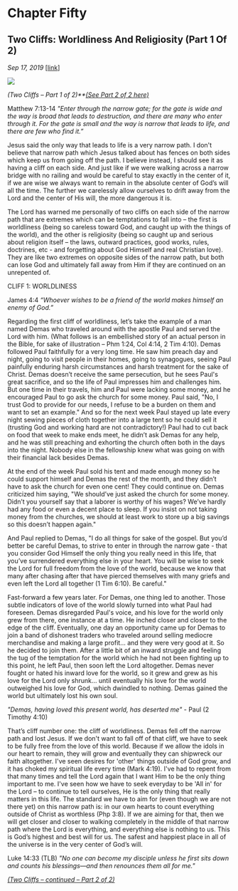 # Chapter Fifty
## Two Cliffs: Worldliness And Religiosity (Part 1 Of 2)
*Sep 17, 2019*
[[link](https://nccf.church/Blog.aspx?BlogID=136)] 

![](images/136.jpg)

*(Two Cliffs – Part 1 of 2)**[(See Part 2 of 2 here)](http://nccf.church/Blog.aspx?BlogID=137)*

Matthew 7:13-14 *"Enter through the narrow gate; for the gate is wide and the way is broad that leads to destruction, and there are many who enter through it. For the gate is small and the way is narrow that leads to life, and there are few who find it.”*

Jesus said the only way that leads to life is a very narrow path. I don't believe that narrow path which Jesus talked about has fences on both sides which keep us from going off the path. I believe instead, I should see it as having a cliff on each side. And just like if we were walking across a narrow bridge with no railing and would be careful to stay exactly in the center of it, if we are wise we always want to remain in the absolute center of God’s will all the time. The further we carelessly allow ourselves to drift away from the Lord and the center of His will, the more dangerous it is.

The Lord has warned me personally of two cliffs on each side of the narrow path that are extremes which can be temptations to fall into – the first is worldliness (being so careless toward God, and caught up with the things of the world), and the other is religiosity (being so caught up and serious about religion itself – the laws, outward practices, good works, rules, doctrines, etc - and forgetting about God Himself and real Christian love). They are like two extremes on opposite sides of the narrow path, but both can lose God and ultimately fall away from Him if they are continued on an unrepented of.

CLIFF 1: WORLDLINESS

James 4:4 *“Whoever wishes to be a friend of the world makes himself an enemy of God.”*

Regarding the first cliff of worldliness, let’s take the example of a man named Demas who traveled around with the apostle Paul and served the Lord with him. (What follows is an embellished story of an actual person in the Bible, for sake of illustration – Phm 1:24, Col 4:14, 2 Tim 4:10). Demas followed Paul faithfully for a very long time. He saw him preach day and night, going to visit people in their homes, going to synagogues, seeing Paul painfully enduring harsh circumstances and harsh treatment for the sake of Christ. Demas doesn’t receive the same persecution, but he sees Paul's great sacrifice, and so the life of Paul impresses him and challenges him. But one time in their travels, him and Paul were lacking some money, and he encouraged Paul to go ask the church for some money. Paul said, "No, I trust God to provide for our needs, I refuse to be a burden on them and want to set an example." And so for the next week Paul stayed up late every night sewing pieces of cloth together into a large tent so he could sell it (trusting God and working hard are not contradictory!) Paul had to cut back on food that week to make ends meet, he didn’t ask Demas for any help, and he was still preaching and exhorting the church often both in the days into the night. Nobody else in the fellowship knew what was going on with their financial lack besides Demas.

At the end of the week Paul sold his tent and made enough money so he could support himself and Demas the rest of the month, and they didn’t have to ask the church for even one cent! They could continue on. Demas criticized him saying, "We should’ve just asked the church for some money. Didn’t you yourself say that a laborer is worthy of his wages? We’ve hardly had any food or even a decent place to sleep. If you insist on not taking money from the churches, we should at least work to store up a big savings so this doesn’t happen again."

And Paul replied to Demas, "I do all things for sake of the gospel. But you’d better be careful Demas, to strive to enter in through the narrow gate - that you consider God Himself the only thing you really need in this life, that you’ve surrendered everything else in your heart. You will be wise to seek the Lord for full freedom from the love of the world, because we know that many after chasing after that have pierced themselves with many griefs and even left the Lord all together (1 Tim 6:10). Be careful."

Fast-forward a few years later. For Demas, one thing led to another. Those subtle indicators of love of the world slowly turned into what Paul had foreseen. Demas disregarded Paul's voice, and his love for the world only grew from there, one instance at a time. He inched closer and closer to the edge of the cliff. Eventually, one day an opportunity came up for Demas to join a band of dishonest traders who traveled around selling mediocre merchandise and making a large profit... and they were very good at it. So he decided to join them. After a little bit of an inward struggle and feeling the tug of the temptation for the world which he had not been fighting up to this point, he left Paul, then soon left the Lord altogether. Demas never fought or hated his inward love for the world, so it grew and grew as his love for the Lord only shrunk… until eventually his love for the world outweighed his love for God, which dwindled to nothing. Demas gained the world but ultimately lost his own soul.

*"Demas, having loved this present world, has deserted me"* - Paul (2 Timothy 4:10)

That’s cliff number one: the cliff of worldliness. Demas fell off the narrow path and lost Jesus. If we don't want to fall off of that cliff, we have to seek to be fully free from the love of this world. Because if we allow the idols in our heart to remain, they will grow and eventually they can shipwreck our faith altogether. I've seen desires for 'other' things outside of God grow, and it has choked my spiritual life every time (Mark 4:19). I've had to repent from that many times and tell the Lord again that I want Him to be the only thing important to me. I've seen how we have to seek everyday to be 'All in' for the Lord – to continue to tell ourselves, He is the only thing that really matters in this life. The standard we have to aim for (even though we are not there yet) on this narrow path is: in our own hearts to count everything outside of Christ as worthless (Php 3:8). If we are aiming for that, then we will get closer and closer to walking completely in the middle of that narrow path where the Lord is everything, and everything else is nothing to us. This is God’s highest and best will for us. The safest and happiest place in all of the universe is in the very center of God’s will.

Luke 14:33 (TLB) *"No one can become my disciple unless he first sits down and counts his blessings—and then renounces them all for me."*

[*(Two Cliffs – continued – Part 2 of 2)*](http://nccf.church/Blog.aspx?BlogID=137)
